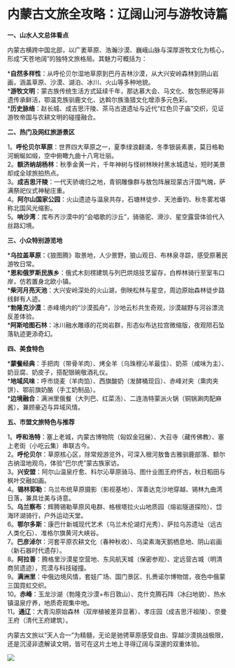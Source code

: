 # 内蒙古文旅全攻略：辽阔山河与游牧诗篇  

**一、山水人文总体看点**  

内蒙古横跨中国北部，以广袤草原、浩瀚沙漠、巍峨山脉与深厚游牧文化为核心，形成“天苍地阔”的独特文旅格局。其魅力可概括为：  

***自然多样性**：从呼伦贝尔湿地草原到巴丹吉林沙漠，从大兴安岭森林到阴山岩画，涵盖草原、沙漠、湖泊、冰川、火山等多种地貌。  
***游牧文明**：蒙古族传统生活方式延续千年，那达慕大会、马文化、敖包祭祀等非遗传承鲜活，鄂温克族驯鹿文化、达斡尔族渔猎文化增添多元色彩。  
***历史脉络**：赵长城、成吉思汗陵、茶马古道遗址与近代“红色贝子庙”交织，见证游牧帝国与农耕文明的碰撞融合。  

**二、热门及网红旅游景区**  

1。**呼伦贝尔草原**：世界四大草原之一，夏季绿浪翻涌，冬季银装素裹，莫日格勒河蜿蜒如缎，空中俯瞰九曲十八弯壮丽。  
2。**额济纳胡杨林**：秋季金黄一片，千年神树与怪树林映衬黑水城遗址，短时美景却成全球旅拍热点。  
3。**成吉思汗陵**：一代天骄魂归之地，青铜雕像群与敖包阵展现蒙古汗国气魄，萨满祭祀仪式神秘庄重。  
4。**阿尔山国家公园**：火山遗迹与温泉共存，石塘林徒步、天池垂钓、秋冬雾凇堪称北国风光缩影。  
5。**响沙湾**：库布齐沙漠中的“会唱歌的沙丘”，骑骆驼、滑沙、星空露营体验代入丝路幻境。  

**三、小众特别游览地**  

***乌拉盖草原**：《狼图腾》取景地，人少景野，狼山观日、布林泉寻踪，感受原著民游牧日常。  
***恩和俄罗斯民族乡**：俄式木刻楞建筑与列巴烘焙技艺留存，白桦林骑行至室韦口岸，仿若置身北欧小镇。  
***柴河月亮天池**：大兴安岭深处的火山湖，倒映松林与星空，周边原始森林徒步路线鲜有人迹。  
***勃隆克沙漠**：赤峰境内的“沙漠孤舟”，沙地云杉共生奇观，沙漠越野与河谷漂流反差体验。  
***阿斯哈图石林**：冰川融水雕琢的花岗岩群，形态似布达拉宫微缩版，夜观陨石坠落轨迹更添奇幻。  

**四、美食特色**  

***蒙餐经典**：手把肉（带骨羊肉）、烤全羊（乌珠穆沁羊最佳）、奶茶（咸味为主）、奶豆腐、奶皮子，搭配银碗敬酒礼仪。  
***地域风味**：呼市烧麦（羊肉馅）、西旗酸奶（发酵桶现舀）、赤峰对夹（熏肉夹饼）、鄂前旗奶酪（手工奶制品）。  
***边境融合**：满洲里俄餐（大列巴、红菜汤）、二连浩特蒙派火锅（铜锅涮肉配麻酱），兼顾豪迈与异域风情。  

**五、市盟文旅特色与推荐**  

1。**呼和浩特**：塞上老城，内蒙古博物院（匈奴金冠展）、大召寺（藏传佛教）、塞上老街（小吃云集）串联古今。  
2。**呼伦贝尔**：草原核心区，除常规游览外，可深入根河敖鲁古雅驯鹿部落、额尔古纳湿地观鸟，体验“巴尔虎”蒙古族家访。  
3。**兴安盟**：阿尔山温泉疗愈、科尔沁草原骑马、图什业图王府怀古，秋日稻田与枫叶交融如画。  
4。**锡林郭勒**：乌兰布统草原摄影（影视基地）、浑善达克沙地穿越、锡林九曲湾日落，兼具壮美与诗意。  
5。**乌兰察布**：辉腾锡勒草原风电群、格根塔拉火山地质园（熔岩隧道探险）、岱海环湖骑行，户外运动天堂。  
6。**鄂尔多斯**：康巴什新城现代艺术（乌兰木伦湖灯光秀）、萨拉乌苏遗址（远古人类化石）、准格尔旗黄河大峡谷。  
7。**巴彦淖尔**：河套平原农耕文化（春种秋收）、乌梁素海天鹅栖息地、阴山岩画（新石器时代遗存）。  
8。**阿拉善**：腾格里沙漠星空营地、东风航天城（保密参观）、定远营古城（明清商贸遗迹），荒漠与科技碰撞。  
9。**满洲里**：中俄边境风情，套娃广场、国门景区、扎赉诺尔博物馆，夜色中俄蒙三国霓虹交织。  
10。**赤峰**：玉龙沙湖（勃隆克沙漠+布日敦山）、克什克腾石阵（冰臼地貌）、热水镇温泉疗养，地质奇观集中地。  
11。**通辽**：大青沟原始森林（双岸植被差异显著）、孝庄园（成吉思汗祖陵）、奈曼王府（清代王府建筑）。  

内蒙古文旅以“天人合一”为精髓，无论是驰骋草原感受自由、穿越沙漠挑战极限，还是沉浸非遗解读文明，皆可在这片土地上寻得辽阔与深邃的双重体验。  

![](http://www.onegreen.net/maps/Upload_maps/201610/2016101007064512.jpg)  
